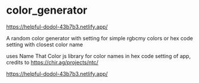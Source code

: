 # color_generator

https://helpful-dodol-43b7b3.netlify.app/

A random color generator with setting for simple rgbcmy colors or hex code setting with closest color name

uses Name That Color js library for color names in hex code setting of app, credits to https://chir.ag/projects/ntc/

https://helpful-dodol-43b7b3.netlify.app/
